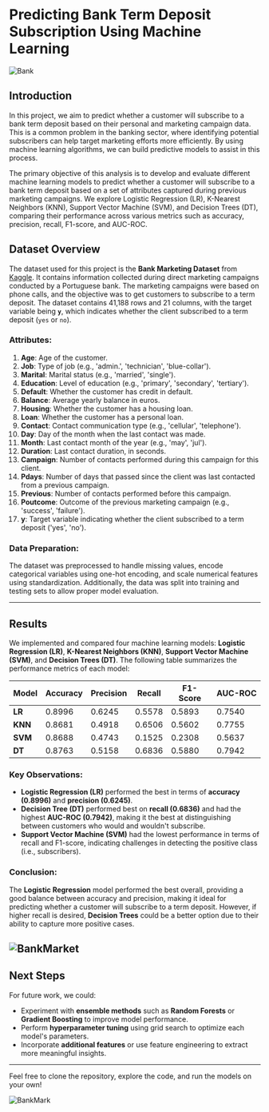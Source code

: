 # **Predicting Bank Term Deposit Subscription Using Machine Learning**

![Bank](https://miro.medium.com/v2/resize:fit:640/format:webp/0*MGHujWl6U9Y_h1oV.png)

## **Introduction**

In this project, we aim to predict whether a customer will subscribe to a bank term deposit based on their personal and marketing campaign data. This is a common problem in the banking sector, where identifying potential subscribers can help target marketing efforts more efficiently. By using machine learning algorithms, we can build predictive models to assist in this process.

The primary objective of this analysis is to develop and evaluate different machine learning models to predict whether a customer will subscribe to a bank term deposit based on a set of attributes captured during previous marketing campaigns. We explore Logistic Regression (LR), K-Nearest Neighbors (KNN), Support Vector Machine (SVM), and Decision Trees (DT), comparing their performance across various metrics such as accuracy, precision, recall, F1-score, and AUC-ROC.

## **Dataset Overview**

The dataset used for this project is the **Bank Marketing Dataset** from [Kaggle](https://www.kaggle.com/datasets/henriqueyamahata/bank-marketing/data). It contains information collected during direct marketing campaigns conducted by a Portuguese bank. The marketing campaigns were based on phone calls, and the objective was to get customers to subscribe to a term deposit. The dataset contains 41,188 rows and 21 columns, with the target variable being **`y`**, which indicates whether the client subscribed to a term deposit (`yes` or `no`).

### **Attributes:**
1. **Age**: Age of the customer.
2. **Job**: Type of job (e.g., 'admin.', 'technician', 'blue-collar').
3. **Marital**: Marital status (e.g., 'married', 'single').
4. **Education**: Level of education (e.g., 'primary', 'secondary', 'tertiary').
5. **Default**: Whether the customer has credit in default.
6. **Balance**: Average yearly balance in euros.
7. **Housing**: Whether the customer has a housing loan.
8. **Loan**: Whether the customer has a personal loan.
9. **Contact**: Contact communication type (e.g., 'cellular', 'telephone').
10. **Day**: Day of the month when the last contact was made.
11. **Month**: Last contact month of the year (e.g., 'may', 'jul').
12. **Duration**: Last contact duration, in seconds.
13. **Campaign**: Number of contacts performed during this campaign for this client.
14. **Pdays**: Number of days that passed since the client was last contacted from a previous campaign.
15. **Previous**: Number of contacts performed before this campaign.
16. **Poutcome**: Outcome of the previous marketing campaign (e.g., 'success', 'failure').
17. **y**: Target variable indicating whether the client subscribed to a term deposit ('yes', 'no').

### **Data Preparation:**
The dataset was preprocessed to handle missing values, encode categorical variables using one-hot encoding, and scale numerical features using standardization. Additionally, the data was split into training and testing sets to allow proper model evaluation.

---

## **Results**

We implemented and compared four machine learning models: **Logistic Regression (LR)**, **K-Nearest Neighbors (KNN)**, **Support Vector Machine (SVM)**, and **Decision Trees (DT)**. The following table summarizes the performance metrics of each model:

| Model | Accuracy | Precision | Recall  | F1-Score | AUC-ROC |
|-------|----------|-----------|---------|----------|---------|
| **LR**   | 0.8996   | 0.6245    | 0.5578  | 0.5893   | 0.7540  |
| **KNN**  | 0.8681   | 0.4918    | 0.6506  | 0.5602   | 0.7755  |
| **SVM**  | 0.8688   | 0.4743    | 0.1525  | 0.2308   | 0.5637  |
| **DT**   | 0.8763   | 0.5158    | 0.6836  | 0.5880   | 0.7942  |

### **Key Observations**:
- **Logistic Regression (LR)** performed the best in terms of **accuracy (0.8996)** and **precision (0.6245)**.
- **Decision Tree (DT)** performed best on **recall (0.6836)** and had the highest **AUC-ROC (0.7942)**, making it the best at distinguishing between customers who would and wouldn't subscribe.
- **Support Vector Machine (SVM)** had the lowest performance in terms of recall and F1-score, indicating challenges in detecting the positive class (i.e., subscribers).

### **Conclusion:**
The **Logistic Regression** model performed the best overall, providing a good balance between accuracy and precision, making it ideal for predicting whether a customer will subscribe to a term deposit. However, if higher recall is desired, **Decision Trees** could be a better option due to their ability to capture more positive cases.

![BankMarket](https://media.assettype.com/analyticsinsight%2Fimport%2Fwp-content%2Fuploads%2F2024%2F03%2FPredicting-Bank-Deposit-Subscriptions-with-ML-and-Analytics.jpg?w=768&auto=format%2Ccompress&fit=max)
---

## **Next Steps**
For future work, we could:
- Experiment with **ensemble methods** such as **Random Forests** or **Gradient Boosting** to improve model performance.
- Perform **hyperparameter tuning** using grid search to optimize each model's parameters.
- Incorporate **additional features** or use feature engineering to extract more meaningful insights.

---

Feel free to clone the repository, explore the code, and run the models on your own!

![BankMark](https://www.researchgate.net/profile/Ahmed-Mohamed-Zaki/publication/376585755/figure/fig1/AS:11431281214077273@1703351290260/Integration-of-AI-in-Bank-Term-Deposit-Subscriptions.png)

